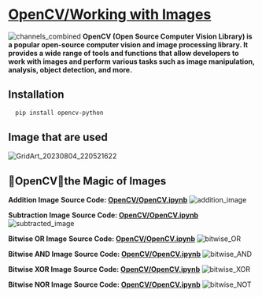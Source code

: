 # [OpenCV/Working with Images](https://opencv.org/)
![channels_combined](https://github.com/ThisIs-Developer/Python/assets/109382325/55990dd2-407e-446b-93b6-8ac41d848d9f)
**OpenCV (Open Source Computer Vision Library) is a popular open-source computer vision and image processing library. It provides a wide range of tools and functions that allow developers to work with images and perform various tasks such as image manipulation, analysis, object detection, and more.**
## Installation
```bash
  pip install opencv-python
```
## Image that are used
![GridArt_20230804_220521622](https://github.com/ThisIs-Developer/Python/assets/109382325/c3888daa-f8e1-4f5f-ab05-8f2558848046)
## 🌟OpenCV🎨the Magic of Images
**Addition Image** 
**Source Code: [OpenCV/OpenCV.ipynb](https://github.com/ThisIs-Developer/Python/blob/main/OpenCV/Working%20with%20Images/OpenCV.ipynb)**
![addition_image](https://github.com/ThisIs-Developer/Python/assets/109382325/a426f3ca-d1a7-4a46-863b-f899ecb263a6)

**Subtraction Image** 
**Source Code: [OpenCV/OpenCV.ipynb](https://github.com/ThisIs-Developer/Python/blob/main/OpenCV/Working%20with%20Images/OpenCV.ipynb)**
![subtracted_image](https://github.com/ThisIs-Developer/Python/assets/109382325/ef5fc57a-bcd8-4004-8b4f-62d13bf9e5a2)

**Bitwise OR Image** 
**Source Code: [OpenCV/OpenCV.ipynb](https://github.com/ThisIs-Developer/Python/blob/main/OpenCV/Working%20with%20Images/OpenCV.ipynb)**
![bitwise_OR](https://github.com/ThisIs-Developer/Python/assets/109382325/0303e2dc-be00-484b-b5c6-80debff302f5)

**Bitwise AND Image** 
**Source Code: [OpenCV/OpenCV.ipynb](https://github.com/ThisIs-Developer/Python/blob/main/OpenCV/Working%20with%20Images/OpenCV.ipynb)**
![bitwise_AND](https://github.com/ThisIs-Developer/Python/assets/109382325/ab2dc562-6b88-426b-a910-c544c5b33e6c)

**Bitwise XOR Image** 
**Source Code: [OpenCV/OpenCV.ipynb](https://github.com/ThisIs-Developer/Python/blob/main/OpenCV/Working%20with%20Images/OpenCV.ipynb)**
![bitwise_XOR](https://github.com/ThisIs-Developer/Python/assets/109382325/83d283ec-7fa4-4d84-ad7e-06950427e544)

**Bitwise NOR Image** 
**Source Code: [OpenCV/OpenCV.ipynb](https://github.com/ThisIs-Developer/Python/blob/main/OpenCV/Working%20with%20Images/OpenCV.ipynb)**
![bitwise_NOT](https://github.com/ThisIs-Developer/Python/assets/109382325/ef6a1607-a0c0-4952-8b2d-a9d7fb6fc66c)

